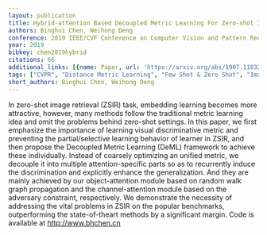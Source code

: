 ```yaml
---
layout: publication
title: Hybrid-attention Based Decoupled Metric Learning For Zero-shot Image Retrieval
authors: Binghui Chen, Weihong Deng
conference: 2019 IEEE/CVF Conference on Computer Vision and Pattern Recognition (CVPR)
year: 2019
bibkey: chen2019hybrid
citations: 66
additional_links: [{name: Paper, url: 'https://arxiv.org/abs/1907.11832'}]
tags: ["CVPR", "Distance Metric Learning", "Few Shot & Zero Shot", "Image Retrieval"]
short_authors: Binghui Chen, Weihong Deng
---
```

In zero-shot image retrieval (ZSIR) task, embedding learning becomes more
attractive, however, many methods follow the traditional metric learning idea
and omit the problems behind zero-shot settings. In this paper, we first
emphasize the importance of learning visual discriminative metric and
preventing the partial/selective learning behavior of learner in ZSIR, and then
propose the Decoupled Metric Learning (DeML) framework to achieve these
individually. Instead of coarsely optimizing an unified metric, we decouple it
into multiple attention-specific parts so as to recurrently induce the
discrimination and explicitly enhance the generalization. And they are mainly
achieved by our object-attention module based on random walk graph propagation
and the channel-attention module based on the adversary constraint,
respectively. We demonstrate the necessity of addressing the vital problems in
ZSIR on the popular benchmarks, outperforming the state-of-theart methods by a
significant margin. Code is available at http://www.bhchen.cn